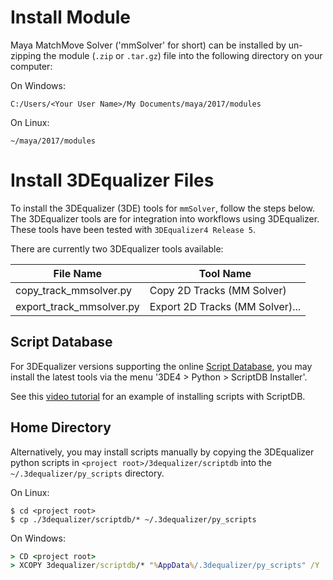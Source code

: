 # Install Module

Maya MatchMove Solver ('mmSolver' for short) can be installed by
un-zipping the module (`.zip` or `.tar.gz`) file into the
following directory on your computer:

On Windows:
```
C:/Users/<Your User Name>/My Documents/maya/2017/modules
```

On Linux:
```
~/maya/2017/modules
```

# Install 3DEqualizer Files

To install the 3DEqualizer (3DE) tools for `mmSolver`, follow the steps below.
The 3DEqualizer tools are for integration into workflows using 3DEqualizer.
These tools have been tested with `3DEqualizer4 Release 5`.

There are currently two 3DEqualizer tools available:

| File Name                | Tool Name                                      |
| ------------------------ | ---------------------------------------------- |
| copy_track_mmsolver.py   | Copy 2D Tracks (MM Solver)                     |
| export_track_mmsolver.py | Export 2D Tracks (MM Solver)...                |

## Script Database

For 3DEqualizer versions supporting the online 
[Script Database](https://www.3dequalizer.com/?site=scriptdb), you may 
install the latest tools via the menu '3DE4 > Python > ScriptDB Installer'.

See this [video tutorial](https://www.youtube.com/watch?v=gVr_Fo1xh0E) for 
an example of installing scripts with ScriptDB. 

## Home Directory

Alternatively, you may install scripts manually by copying the 3DEqualizer python 
scripts in `<project root>/3dequalizer/scriptdb` into the `~/.3dequalizer/py_scripts` directory.

On Linux:
```commandline
$ cd <project root>
$ cp ./3dequalizer/scriptdb/* ~/.3dequalizer/py_scripts
```

On Windows:
```cmd
> CD <project root>
> XCOPY 3dequalizer/scriptdb/* "%AppData%/.3dequalizer/py_scripts" /Y
```
